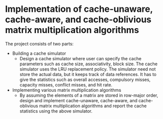 # Implementation of cache-unaware, cache-aware, and cache-oblivious matrix multiplication algorithms

The project consists of two parts:

* Building a cache simulator
	* Design a cache simulator where user can specify the cache parameters such as cache size, associativity, block size. The cache simulator uses the LRU replacement policy. The simulator need not store the actual data, but it keeps track of data references. It has to give the statistics such as overall accesses, compulsory misses, capacity misses, conflict misses, and hit rate.
* Implementing various matrix multiplication algorithms
	* By assuming the elements of a matrix are stored in row-major order, design and implement cache-unaware, cache-aware, and cache-oblivious matrix multiplication algorithms and report the cache statistics using the above simulator.
